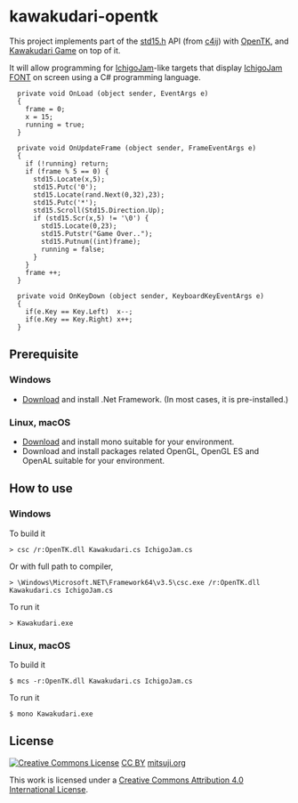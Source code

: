 # kawakudari-opentk

This project implements part of the [std15.h](https://github.com/IchigoJam/c4ij/blob/master/src/std15.h) API (from [c4ij](https://github.com/IchigoJam/c4ij)) with [OpenTK](https://opentk.net), and [Kawakudari Game](https://ichigojam.github.io/print/en/KAWAKUDARI.html) on top of it.

It will allow programming for [IchigoJam](https://ichigojam.net/index-en.html)-like targets that display [IchigoJam FONT](https://mitsuji.github.io/ichigojam-font.json/) on screen using a C# programming language.
```
  private void OnLoad (object sender, EventArgs e)
  {
    frame = 0;
    x = 15;
    running = true;
  }

  private void OnUpdateFrame (object sender, FrameEventArgs e)
  {
    if (!running) return;
    if (frame % 5 == 0) {
      std15.Locate(x,5);
      std15.Putc('0');
      std15.Locate(rand.Next(0,32),23);
      std15.Putc('*');
      std15.Scroll(Std15.Direction.Up);
      if (std15.Scr(x,5) != '\0') {
        std15.Locate(0,23);
        std15.Putstr("Game Over..");
        std15.Putnum((int)frame);
        running = false;
      }
    }
    frame ++;
  }

  private void OnKeyDown (object sender, KeyboardKeyEventArgs e)
  {
    if(e.Key == Key.Left)  x--;
    if(e.Key == Key.Right) x++;
  }

```

## Prerequisite

### Windows

* [Download](https://dotnet.microsoft.com/download/dotnet-framework) and install .Net Framework.
(In most cases, it is pre-installed.)


### Linux, macOS

* [Download](https://www.mono-project.com/download/stable/) and install mono suitable for your environment.
* Download and install packages related OpenGL, OpenGL ES and OpenAL suitable for your environment.



## How to use

### Windows

To build it
```
> csc /r:OpenTK.dll Kawakudari.cs IchigoJam.cs
```
Or with full path to compiler,
```
> \Windows\Microsoft.NET\Framework64\v3.5\csc.exe /r:OpenTK.dll Kawakudari.cs IchigoJam.cs
```

To run it
```
> Kawakudari.exe
```


### Linux, macOS

To build it
```
$ mcs -r:OpenTK.dll Kawakudari.cs IchigoJam.cs
```

To run it
```
$ mono Kawakudari.exe
```



## License
[![Creative Commons License](https://i.creativecommons.org/l/by/4.0/88x31.png)](http://creativecommons.org/licenses/by/4.0/)
[CC BY](https://creativecommons.org/licenses/by/4.0/) [mitsuji.org](https://mitsuji.org)

This work is licensed under a [Creative Commons Attribution 4.0 International License](http://creativecommons.org/licenses/by/4.0/).
